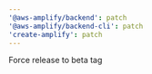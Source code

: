 ```yaml
---
'@aws-amplify/backend': patch
'@aws-amplify/backend-cli': patch
'create-amplify': patch
---
```


Force release to beta tag
